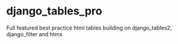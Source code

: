 # django_tables_pro
Full featured best practice html tables building on django_tables2, django_filter and htmx
